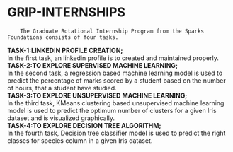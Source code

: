 # GRIP-INTERNSHIPS
        The Graduate Rotational Internship Program from the Sparks Foundations consists of four tasks.
**TASK-1:LINKEDIN PROFILE CREATION;**<br/>
In the first task, an linkedin profile is to created and maintained properly.<br/>
**TASK-2:TO EXPLORE SUPERVISED MACHINE LEARNING;**<br/>
In the second task, a regression based machine learning model is used to predict the percentage of marks scored by a student based on the number of hours, that a student have studied.<br/>
**TASK-3:TO EXPLORE UNSUPERVISED MACHINE LEARNING;**<br/>
In the third task, KMeans clustering based unsupervised machine learning model is used to predict the optimum number of clusters for a given Iris dataset and is visualized graphically.<br/>
**TASK-4:TO EXPLORE DECISION TREE ALGORITHM;**<br/>
In the fourth task, Decision tree classifier model is used to predict the right classes for species column in a given Iris dataset.<br/>
